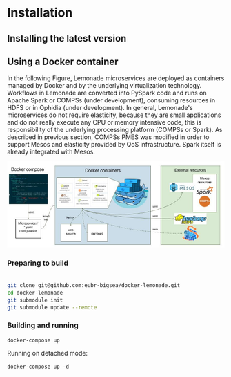 # Installation

## <a name="installing-the-latest-version"></a> Installing the latest version

## <a name="using-a-docker-container-version"></a> Using a Docker container

In the following Figure, Lemonade microservices are deployed as containers managed by Docker and by the underlying virtualization technology. Workflows in Lemonade are converted into PySpark code and runs on Apache Spark or COMPSs (under development), consuming resources in HDFS or in Ophidia (under development). In general, Lemonade's microservices do not require elasticity, because they are small applications and do not really execute any CPU or memory intensive code, this is responsibility of the underlying processing platform (COMPSs or Spark). As described in previous section, COMPSs PMES was modified in order to support Mesos and elasticity provided by QoS infrastructure. Spark itself is already integrated with Mesos.

![Docker installation](../img/Installation/deploy.jpg "Docker installation")
### Preparing to build

```bash

git clone git@github.com:eubr-bigsea/docker-lemonade.git
cd docker-lemonade
git submodule init
git submodule update --remote

```

### Building and running


```
docker-compose up
```

Running on detached mode:

```
docker-compose up -d
```